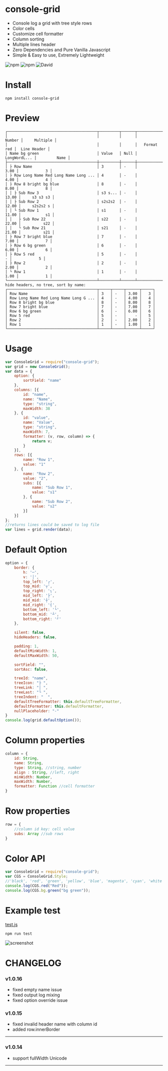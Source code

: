 # console-grid

* Console log a grid with tree style rows
* Color cells
* Customize cell formatter
* Column sorting
* Multiple lines header
* Zero Dependencies and Pure Vanilla Javascript
* Simple & Easy to use, Extremely Lightweight


![npm](https://img.shields.io/npm/v/console-grid.svg)
![npm](https://img.shields.io/npm/dt/console-grid.svg)
![David](https://img.shields.io/david/cenfun/console-grid.svg)

# Install
```
npm install console-grid
```
# Preview
```
┌────────────────────────────────────────┬─────────┬──────┬──────────────┬──────────────┐
│                                        │         │      │       Number │     Multiple │
│                                        │         │      │   Format red │  Line Header │
│ Name bg green                          │ Value   │ Null │ LongWordL... │         Name │
├────────────────────────────────────────┼─────────┼──────┼──────────────┼──────────────┤
│ ├ Row Name                             │ 3       │ -    │         3.00 │            3 │
│ ├ Row Long Name Red Long Name Long ... │ 4       │ -    │         4.00 │            4 │
│ ├ Row 8 bright bg blue                 │ 8       │ -    │         8.00 │            8 │
│ │ ├ Sub Row 3                          │ s3 s... │ -    │        13.00 │     s3 s3 s3 │
│ │ ├ Sub Row 2                          │ s2s2s2  │ -    │        12.00 │     s2s2s2 s │
│ │ └ Sub Row 1                          │ s1      │ -    │        11.00 │           s1 │
│ │   ├ Sub Row 22                       │ s22     │ -    │        22.00 │          s22 │
│ │   └ Sub Row 21                       │ s21     │ -    │        21.00 │          s21 │
│ ├ Row 7 bright blue                    │ 7       │ -    │         7.00 │            7 │
│ ├ Row 6 bg green                       │ 6       │ -    │         6.00 │            6 │
│ ├ Row 5 red                            │ 5       │ -    │            - │            5 │
│ ├ Row 2                                │ 2       │ -    │         2.00 │            2 │
│ └ Row 1                                │ 1       │ -    │         1.00 │            1 │
└────────────────────────────────────────┴─────────┴──────┴──────────────┴──────────────┘
hide headers, no tree, sort by name:
┌────────────────────────────────────────┬─────┬─────┬──────┬─────┐
│ Row Name                               │ 3   │ -   │ 3.00 │   3 │
│ Row Long Name Red Long Name Long G ... │ 4   │ -   │ 4.00 │   4 │
│ Row 8 bright bg blue                   │ 8   │ -   │ 8.00 │   8 │
│ Row 7 bright blue                      │ 7   │ -   │ 7.00 │   7 │
│ Row 6 bg green                         │ 6   │ -   │ 6.00 │   6 │
│ Row 5 red                              │ 5   │ -   │    - │   5 │
│ Row 2                                  │ 2   │ -   │ 2.00 │   2 │
│ Row 1                                  │ 1   │ -   │ 1.00 │   1 │
└────────────────────────────────────────┴─────┴─────┴──────┴─────┘
```

# Usage
```js
var ConsoleGrid = require("console-grid");
var grid = new ConsoleGrid();
var data = {
    option: {
        sortField: "name"
    },
    columns: [{
        id: "name",
        name: "Name",
        type: "string",
        maxWidth: 38
    }, {
        id: "value",
        name: "Value",
        type: "string",
        maxWidth: 7,
        formatter: (v, row, column) => {
            return v;
        }
    }],
    rows: [{
        name: "Row 1",
        value: "1"
    }, {
        name: "Row 2",
        value: "2",
        subs: [{
            name: "Sub Row 1",
            value: "s1"
        }, {
            name: "Sub Row 2",
            value: "s2"
        }]
    }]
};
//returns lines could be saved to log file
var lines = grid.render(data);
```

# Default Option
```js
option = {
    border: {
        h: '─',
        v: '│',
        top_left: '┌',
        top_mid: '┬',
        top_right: '┐',
        mid_left: '├',
        mid_mid: '┼',
        mid_right: '┤',
        bottom_left: '└',
        bottom_mid: '┴',
        bottom_right: '┘'
    },

    silent: false,
    hideHeaders: false,

    padding: 1,
    defaultMinWidth: 1,
    defaultMaxWidth: 50,

    sortField: "",
    sortAsc: false,

    treeId: "name",
    treeIcon: "├ ",
    treeLink: "│ ",
    treeLast: "└ ",
    treeIndent: "  ",
    defaultTreeFormatter: this.defaultTreeFormatter,
    defaultFormatter: this.defaultFormatter,
    nullPlaceholder: "-"
}
console.log(grid.defaultOption());
```

# Column properties
```js
column = {
    id: String,
    name: String,
    type: String, //string, number
    align : String, //left, right
    minWidth: Number,
    maxWidth: Number,
    formatter: Function //cell formatter
}
```

# Row properties
```js
row = {
    //column id key: cell value
    subs: Array //sub rows
}
```

# Color API
```js
var ConsoleGrid = require("console-grid");
var CGS = ConsoleGrid.Style;
//'black', 'red', 'green', 'yellow', 'blue', 'magenta', 'cyan', 'white'
console.log(CGS.red("Red"));
console.log(CGS.bg.green("bg green"));
```

# Example test
[test.js](test/test.js)
```
npm run test
```
![screenshot](test/test.jpg)

# CHANGELOG

### v1.0.16
* fixed empty name issue
* fixed output log mixing
* fixed option override issue

### v1.0.15
* fixed invalid header name with column id
* added row.innerBorder
---

### v1.0.14
* support fullWidth Unicode
---